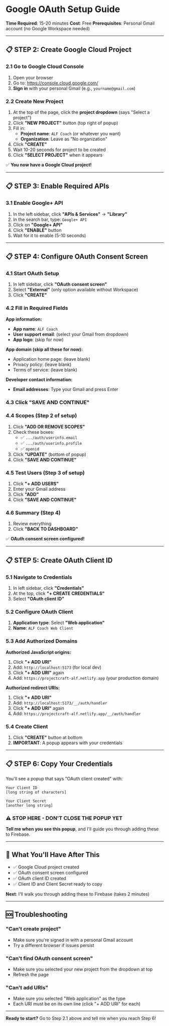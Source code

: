 # Google OAuth Setup Guide

**Time Required**: 15-20 minutes
**Cost**: Free
**Prerequisites**: Personal Gmail account (no Google Workspace needed)

---

## 📋 STEP 2: Create Google Cloud Project

### 2.1 Go to Google Cloud Console
1. Open your browser
2. Go to: https://console.cloud.google.com/
3. **Sign in** with your personal Gmail (e.g., `yourname@gmail.com`)

### 2.2 Create New Project
1. At the top of the page, click the **project dropdown** (says "Select a project")
2. Click **"NEW PROJECT"** button (top right of popup)
3. Fill in:
   - **Project name**: `ALF Coach` (or whatever you want)
   - **Organization**: Leave as "No organization"
4. Click **"CREATE"**
5. Wait 10-20 seconds for project to be created
6. Click **"SELECT PROJECT"** when it appears

✅ **You now have a Google Cloud project!**

---

## 📋 STEP 3: Enable Required APIs

### 3.1 Enable Google+ API
1. In the left sidebar, click **"APIs & Services"** → **"Library"**
2. In the search bar, type: `Google+ API`
3. Click on **"Google+ API"**
4. Click **"ENABLE"** button
5. Wait for it to enable (5-10 seconds)

---

## 📋 STEP 4: Configure OAuth Consent Screen

### 4.1 Start OAuth Setup
1. In left sidebar, click **"OAuth consent screen"**
2. Select **"External"** (only option available without Workspace)
3. Click **"CREATE"**

### 4.2 Fill in Required Fields

**App information:**
- **App name**: `ALF Coach`
- **User support email**: (select your Gmail from dropdown)
- **App logo**: (skip for now)

**App domain (skip all these for now):**
- Application home page: (leave blank)
- Privacy policy: (leave blank)
- Terms of service: (leave blank)

**Developer contact information:**
- **Email addresses**: Type your Gmail and press Enter

### 4.3 Click **"SAVE AND CONTINUE"**

### 4.4 Scopes (Step 2 of setup)
1. Click **"ADD OR REMOVE SCOPES"**
2. Check these boxes:
   - ✅ `.../auth/userinfo.email`
   - ✅ `.../auth/userinfo.profile`
   - ✅ `openid`
3. Click **"UPDATE"** (bottom of popup)
4. Click **"SAVE AND CONTINUE"**

### 4.5 Test Users (Step 3 of setup)
1. Click **"+ ADD USERS"**
2. Enter your Gmail address
3. Click **"ADD"**
4. Click **"SAVE AND CONTINUE"**

### 4.6 Summary (Step 4)
1. Review everything
2. Click **"BACK TO DASHBOARD"**

✅ **OAuth consent screen configured!**

---

## 📋 STEP 5: Create OAuth Client ID

### 5.1 Navigate to Credentials
1. In left sidebar, click **"Credentials"**
2. At the top, click **"+ CREATE CREDENTIALS"**
3. Select **"OAuth client ID"**

### 5.2 Configure OAuth Client
1. **Application type**: Select **"Web application"**
2. **Name**: `ALF Coach Web Client`

### 5.3 Add Authorized Domains

**Authorized JavaScript origins:**
1. Click **"+ ADD URI"**
2. Add: `http://localhost:5173` (for local dev)
3. Click **"+ ADD URI"** again
4. Add: `https://projectcraft-alf.netlify.app` (your production domain)

**Authorized redirect URIs:**
1. Click **"+ ADD URI"**
2. Add: `http://localhost:5173/__/auth/handler`
3. Click **"+ ADD URI"** again
4. Add: `https://projectcraft-alf.netlify.app/__/auth/handler`

### 5.4 Create Client
1. Click **"CREATE"** button at bottom
2. **IMPORTANT**: A popup appears with your credentials

---

## 📋 STEP 6: Copy Your Credentials

You'll see a popup that says "OAuth client created" with:

```
Your Client ID
[long string of characters]

Your Client Secret
[another long string]
```

### ⚠️ STOP HERE - DON'T CLOSE THE POPUP YET

**Tell me when you see this popup**, and I'll guide you through adding these to Firebase.

---

## 🎯 What You'll Have After This

- ✅ Google Cloud project created
- ✅ OAuth consent screen configured
- ✅ OAuth client ID created
- ✅ Client ID and Client Secret ready to copy

**Next**: I'll walk you through adding these to Firebase (takes 2 minutes)

---

## 🆘 Troubleshooting

### "Can't create project"
- Make sure you're signed in with a personal Gmail account
- Try a different browser if issues persist

### "Can't find OAuth consent screen"
- Make sure you selected your new project from the dropdown at top
- Refresh the page

### "Can't add URIs"
- Make sure you selected "Web application" as the type
- Each URI must be on its own line (click "+ ADD URI" for each)

---

**Ready to start?** Go to Step 2.1 above and tell me when you reach Step 6!
